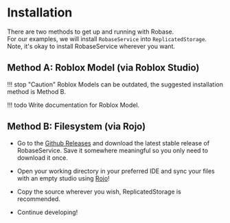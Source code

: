 # Installation

There are two methods to get up and running with Robase.  
For our examples, we will install `RobaseService` into `ReplicatedStorage`. Note, it's okay to install RobaseService wherever you want.

## Method A: Roblox Model (via Roblox Studio)

!!! stop "Caution"
    Roblox Models can be outdated, the suggested installation method is Method B.

!!! todo
    Write documentation for Roblox Model.

## Method B: Filesystem (via Rojo)
+ Go to the [Github Releases](https://github.com/Arvoria/Robase-2.0.0/releases) and download the latest stable release of RobaseService. Save it somewhere meaningful so you only need to download it once.

+ Open your working directory in your preferred IDE and sync your files with an empty studio using [Rojo](https://rojo.space)!

+ Copy the source wherever you wish, ReplicatedStorage is recommended.

+ Continue developing!
